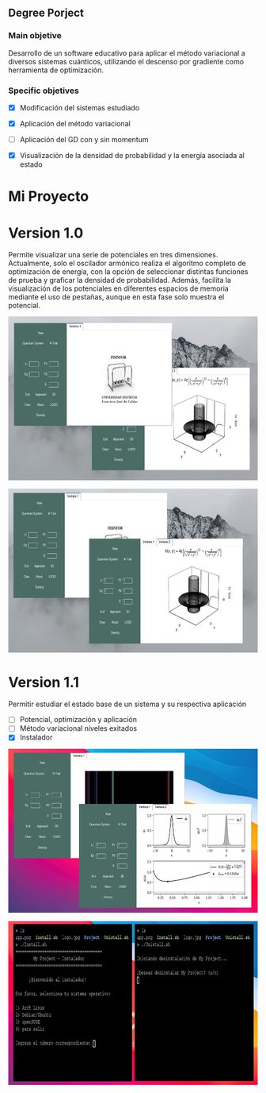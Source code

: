 ## Degree Porject 

### Main objetive

Desarrollo de un software educativo para aplicar el método variacional a diversos sistemas cuánticos, utilizando el descenso por gradiente como herramienta de optimización.

### Specific objetives 

- [x] Modificación del sistemas estudiado
- [x] Aplicación del método variacional
- [ ] Aplicación del GD con y sin momentum
- [x] Visualización de la densidad de probabilidad y la energía asociada al estado


# Mi Proyecto

<!-- COMENTARIO -->
<!-- https://github.com/user-attachments/assets/e1a03be2-2c94-4a56-a956-8eea33ea16c5-->


# Version 1.0

Permite visualizar una serie de potenciales en tres dimensiones. Actualmente, solo el oscilador armónico realiza el algoritmo completo de optimización de energía, con la opción de seleccionar distintas funciones de prueba y graficar la densidad de probabilidad. Además, facilita la visualización de los potenciales en diferentes espacios de memoria mediante el uso de pestañas, aunque en esta fase solo muestra el potencial.


<p align="center">
  <img width="700" height="330" src="/Images/window.jpg">
</p>

<p align="center">
  <img width="700" height="330" src="/Images/window2.jpg">
</p>

# Version 1.1

Permitir estudiar el estado base de un sistema y su respectiva aplicación 

- [ ] Potencial, optimización y aplicación
- [ ] Método variacional niveles exitados
- [x] Instalador

<p align="center">
  <img width="700" height="330" src="/version1.1/version1.1.jpg">
</p>

<p align="center">
  <img width="700" height="330" src="/version1.1/instalador.jpg">
</p>

